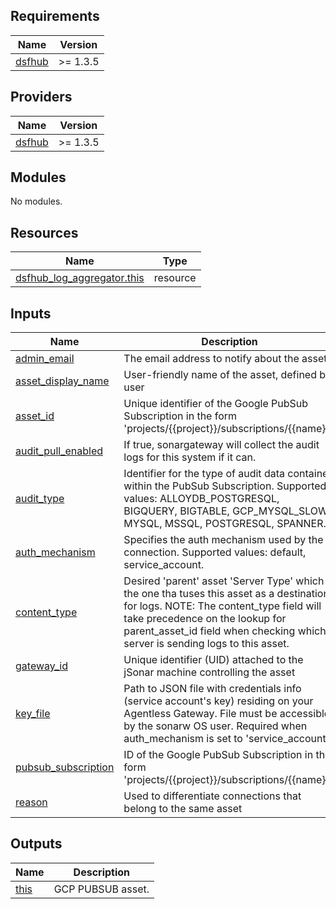 <!-- BEGIN_TF_DOCS -->
## Requirements

| Name | Version |
|------|---------|
| <a name="requirement_dsfhub"></a> [dsfhub](#requirement\_dsfhub) | >= 1.3.5 |

## Providers

| Name | Version |
|------|---------|
| <a name="provider_dsfhub"></a> [dsfhub](#provider\_dsfhub) | >= 1.3.5 |

## Modules

No modules.

## Resources

| Name | Type |
|------|------|
| [dsfhub_log_aggregator.this](https://registry.terraform.io/providers/imperva/dsfhub/latest/docs/resources/log_aggregator) | resource |

## Inputs

| Name | Description | Type | Default | Required |
|------|-------------|------|---------|:--------:|
| <a name="input_admin_email"></a> [admin\_email](#input\_admin\_email) | The email address to notify about the asset. | `string` | n/a | yes |
| <a name="input_asset_display_name"></a> [asset\_display\_name](#input\_asset\_display\_name) | User-friendly name of the asset, defined by user | `string` | n/a | yes |
| <a name="input_asset_id"></a> [asset\_id](#input\_asset\_id) | Unique identifier of the Google PubSub Subscription in the form 'projects/{{project}}/subscriptions/{{name}}'. | `string` | n/a | yes |
| <a name="input_audit_pull_enabled"></a> [audit\_pull\_enabled](#input\_audit\_pull\_enabled) | If true, sonargateway will collect the audit logs for this system if it can. | `bool` | `false` | no |
| <a name="input_audit_type"></a> [audit\_type](#input\_audit\_type) | Identifier for the type of audit data contained within the PubSub Subscription. Supported values: ALLOYDB\_POSTGRESQL, BIGQUERY, BIGTABLE, GCP\_MYSQL\_SLOW, MYSQL, MSSQL, POSTGRESQL, SPANNER. | `string` | `null` | no |
| <a name="input_auth_mechanism"></a> [auth\_mechanism](#input\_auth\_mechanism) | Specifies the auth mechanism used by the connection. Supported values: default, service\_account. | `string` | `"default"` | no |
| <a name="input_content_type"></a> [content\_type](#input\_content\_type) | Desired 'parent' asset 'Server Type' which is the one tha tuses this asset as a destination for logs. NOTE: The content\_type field will take precedence on the lookup for parent\_asset\_id field when checking which server is sending logs to this asset. | `string` | `null` | no |
| <a name="input_gateway_id"></a> [gateway\_id](#input\_gateway\_id) | Unique identifier (UID) attached to the jSonar machine controlling the asset | `string` | n/a | yes |
| <a name="input_key_file"></a> [key\_file](#input\_key\_file) | Path to JSON file with credentials info (service account's key) residing on your Agentless Gateway. File must be accessible by the sonarw OS user. Required when auth\_mechanism is set to 'service\_account'. | `string` | `null` | no |
| <a name="input_pubsub_subscription"></a> [pubsub\_subscription](#input\_pubsub\_subscription) | ID of the Google PubSub Subscription in the form 'projects/{{project}}/subscriptions/{{name}}'. | `string` | n/a | yes |
| <a name="input_reason"></a> [reason](#input\_reason) | Used to differentiate connections that belong to the same asset | `string` | `"default"` | no |

## Outputs

| Name | Description |
|------|-------------|
| <a name="output_this"></a> [this](#output\_this) | GCP PUBSUB asset. |
<!-- END_TF_DOCS -->